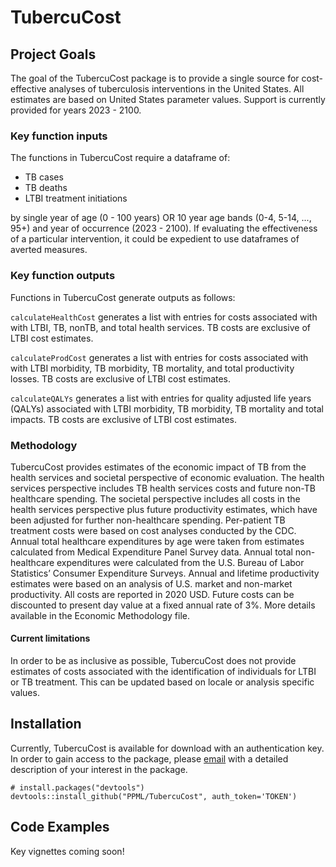 # TubercuCost

## Project Goals
The goal of the TubercuCost package is to provide a single source for cost-effective analyses of tuberculosis interventions in the United States. All estimates are based on United States parameter values. Support is currently provided for years 2023 - 2100. 

### Key function inputs 
The functions in TubercuCost require a dataframe of: 

* TB cases
* TB deaths
* LTBI treatment initiations 

by single year of age (0 - 100 years) OR 10 year age bands (0-4, 5-14, ..., 95+) and year of occurrence (2023 - 2100). If evaluating the effectiveness of a particular intervention, it could be expedient to use dataframes of averted measures.

### Key function outputs 
Functions in TubercuCost generate outputs as follows: 

`calculateHealthCost` generates a list with entries for costs associated with with LTBI, TB, nonTB, and total health services. TB costs are exclusive of LTBI cost estimates.

`calculateProdCost` generates a list with entries for costs associated with with LTBI morbidity, TB morbidity, TB mortality, and total productivity losses. TB costs are exclusive of LTBI cost estimates.

`calculateQALYs` generates a list with entries for quality adjusted life years (QALYs) associated with LTBI morbidity, TB morbidity, TB mortality and total impacts. TB costs are exclusive of LTBI cost estimates.

### Methodology 
TubercuCost provides estimates of the economic impact of TB from the health services and societal perspective of economic evaluation. The health services perspective includes TB health services costs and future non-TB healthcare spending. The societal perspective includes all costs in the health services perspective plus future productivity estimates, which have been adjusted for further non-healthcare spending. Per-patient TB treatment costs were based on cost analyses conducted by the CDC. Annual total healthcare expenditures by age were taken from estimates calculated from Medical Expenditure Panel Survey data. Annual total non-healthcare expenditures were calculated from the U.S. Bureau of Labor Statistics’ Consumer Expenditure Surveys. Annual and lifetime productivity estimates were based on an analysis of U.S. market and non-market productivity. All costs are reported in 2020 USD. Future costs can be discounted to present day value at a fixed annual rate of 3%. More details available in the Economic Methodology file. 

#### Current limitations
In order to be as inclusive as possible, TubercuCost does not provide estimates of costs associated with the identification of individuals for LTBI or TB treatment. This can be updated based on locale or analysis specific values.  

## Installation 
Currently, TubercuCost is available for download with an authentication key. In order to gain access to the package, please [email](nswartwood@hsph.harvard.edu) with a detailed description of your interest in the package. 
```
# install.packages("devtools")
devtools::install_github("PPML/TubercuCost", auth_token='TOKEN')
```

## Code Examples 
Key vignettes coming soon! 
